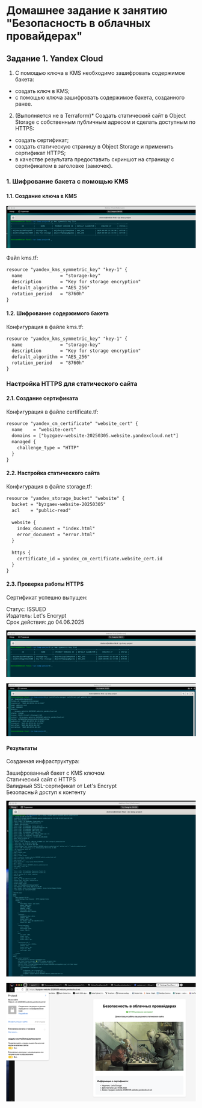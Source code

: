 # Домашнее задание к занятию "Безопасность в облачных провайдерах"

## Задание 1. Yandex Cloud
1) С помощью ключа в KMS необходимо зашифровать содержимое бакета:  
 - создать ключ в KMS;    
 - с помощью ключа зашифровать содержимое бакета, созданного ранее.
2) (Выполняется не в Terraform)* Создать статический сайт в Object Storage c собственным публичным адресом и сделать доступным по HTTPS:    
 - создать сертификат;    
 - создать статическую страницу в Object Storage и применить сертификат HTTPS;    
 - в качестве результата предоставить скриншот на страницу с сертификатом в заголовке (замочек).    

### 1. Шифрование бакета с помощью KMS

#### 1.1. Создание ключа в KMS

![image](https://github.com/Byzgaev-I/CloudSecurity/blob/main/1-1.png)



Файл kms.tf:
```hcl
resource "yandex_kms_symmetric_key" "key-1" {
  name              = "storage-key"
  description       = "Key for storage encryption"
  default_algorithm = "AES_256"
  rotation_period   = "8760h"
}
```

#### 1.2. Шифрование содержимого бакета

Конфигурация в файле kms.tf:

```hcl
resource "yandex_kms_symmetric_key" "key-1" {
  name              = "storage-key"
  description       = "Key for storage encryption"
  default_algorithm = "AES_256"
  rotation_period   = "8760h"
}
```
### Настройка HTTPS для статического сайта

#### 2.1. Создание сертификата

Конфигурация в файле certificate.tf:
```hcl
resource "yandex_cm_certificate" "website_cert" {
  name    = "website-cert"
  domains = ["byzgaev-website-20250305.website.yandexcloud.net"]
  managed {
    challenge_type = "HTTP"
  }
}
```

#### 2.2. Настройка статического сайта

Конфигурация в файле storage.tf:
```hcl
resource "yandex_storage_bucket" "website" {
  bucket = "byzgaev-website-20250305"
  acl    = "public-read"

  website {
    index_document = "index.html"
    error_document = "error.html"
  }

  https {
    certificate_id = yandex_cm_certificate.website_cert.id
  }
}
```

#### 2.3. Проверка работы HTTPS  

Сертификат успешно выпущен:  

Статус: ISSUED  
Издатель: Let's Encrypt  
Срок действия: до 04.06.2025  

![image](https://github.com/Byzgaev-I/CloudSecurity/blob/main/Снимок%20экрСоздан%20и%20настроен%20ключ%20ана%202025-03-06%20в%2004.11.24.png)

![image](https://github.com/Byzgaev-I/CloudSecurity/blob/main/2-3%20статус%20сертификата.png)

#### Результаты  
Созданная инфраструктура:

Зашифрованный бакет с KMS ключом  
Статический сайт с HTTPS  
Валидный SSL-сертификат от Let's Encrypt  
Безопасный доступ к контенту  

![image](https://github.com/Byzgaev-I/CloudSecurity/blob/main/Настроен%20HTTPS.png)

![image](https://github.com/Byzgaev-I/CloudSecurity/blob/main/Снимок%20экрана%202025-03-06%20в%2003.56.09.png) 


































